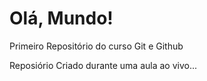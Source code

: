 # Olá, Mundo!
 Primeiro Repositório do curso Git e Github

Reposiório Criado durante uma aula ao vivo...